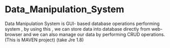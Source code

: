 # Data_Manipulation_System
Data Manipulation System is GUI- based database operations performing system , by using this , we can store data into database directly from web-browser and we can also manage our data by performing CRUD operations.
(This is MAVEN project)
(take Jre 1.8)
